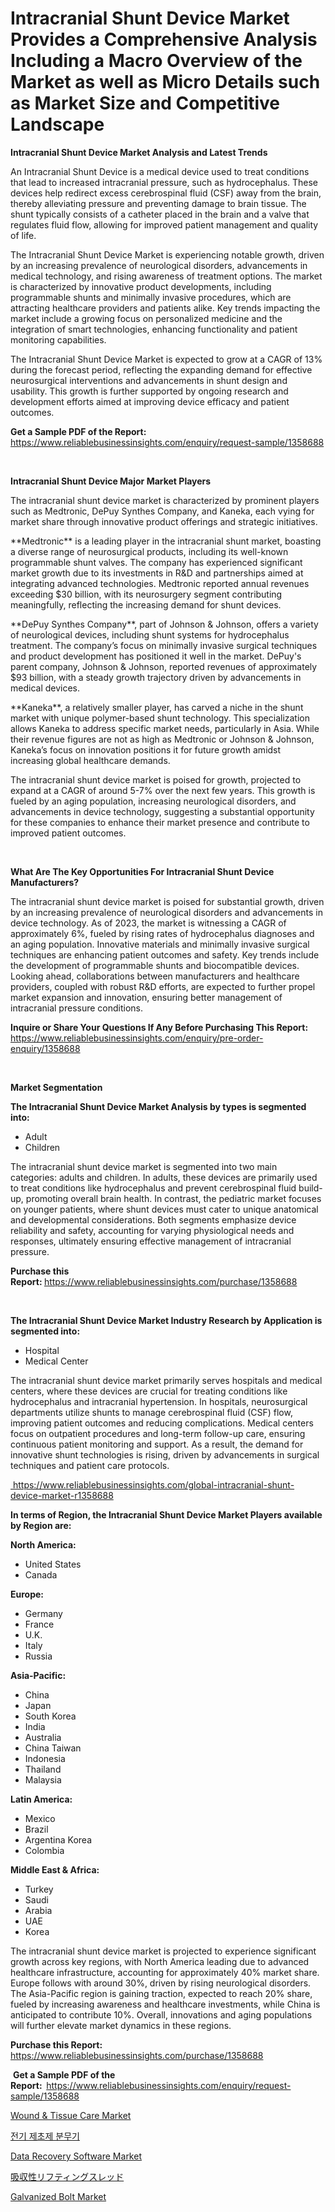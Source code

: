 <p><h1>Intracranial Shunt Device Market Provides a Comprehensive Analysis Including a Macro Overview of the Market as well as Micro Details such as Market Size and Competitive Landscape</h1></p><p><strong>Intracranial Shunt Device Market Analysis and Latest Trends</strong></p>
<p><p>An Intracranial Shunt Device is a medical device used to treat conditions that lead to increased intracranial pressure, such as hydrocephalus. These devices help redirect excess cerebrospinal fluid (CSF) away from the brain, thereby alleviating pressure and preventing damage to brain tissue. The shunt typically consists of a catheter placed in the brain and a valve that regulates fluid flow, allowing for improved patient management and quality of life.</p><p>The Intracranial Shunt Device Market is experiencing notable growth, driven by an increasing prevalence of neurological disorders, advancements in medical technology, and rising awareness of treatment options. The market is characterized by innovative product developments, including programmable shunts and minimally invasive procedures, which are attracting healthcare providers and patients alike. Key trends impacting the market include a growing focus on personalized medicine and the integration of smart technologies, enhancing functionality and patient monitoring capabilities. </p><p>The Intracranial Shunt Device Market is expected to grow at a CAGR of 13% during the forecast period, reflecting the expanding demand for effective neurosurgical interventions and advancements in shunt design and usability. This growth is further supported by ongoing research and development efforts aimed at improving device efficacy and patient outcomes.</p></p>
<p><strong>Get a Sample PDF of the Report:&nbsp;</strong> <a href="https://www.reliablebusinessinsights.com/enquiry/request-sample/1358688">https://www.reliablebusinessinsights.com/enquiry/request-sample/1358688</a></p>
<p>&nbsp;</p>
<p><strong>Intracranial Shunt Device Major Market Players</strong></p>
<p><p>The intracranial shunt device market is characterized by prominent players such as Medtronic, DePuy Synthes Company, and Kaneka, each vying for market share through innovative product offerings and strategic initiatives.</p><p>**Medtronic** is a leading player in the intracranial shunt market, boasting a diverse range of neurosurgical products, including its well-known programmable shunt valves. The company has experienced significant market growth due to its investments in R&D and partnerships aimed at integrating advanced technologies. Medtronic reported annual revenues exceeding $30 billion, with its neurosurgery segment contributing meaningfully, reflecting the increasing demand for shunt devices.</p><p>**DePuy Synthes Company**, part of Johnson & Johnson, offers a variety of neurological devices, including shunt systems for hydrocephalus treatment. The company’s focus on minimally invasive surgical techniques and product development has positioned it well in the market. DePuy's parent company, Johnson & Johnson, reported revenues of approximately $93 billion, with a steady growth trajectory driven by advancements in medical devices.</p><p>**Kaneka**, a relatively smaller player, has carved a niche in the shunt market with unique polymer-based shunt technology. This specialization allows Kaneka to address specific market needs, particularly in Asia. While their revenue figures are not as high as Medtronic or Johnson & Johnson, Kaneka’s focus on innovation positions it for future growth amidst increasing global healthcare demands.</p><p>The intracranial shunt device market is poised for growth, projected to expand at a CAGR of around 5-7% over the next few years. This growth is fueled by an aging population, increasing neurological disorders, and advancements in device technology, suggesting a substantial opportunity for these companies to enhance their market presence and contribute to improved patient outcomes.</p></p>
<p>&nbsp;</p>
<p><strong>What Are The Key Opportunities For Intracranial Shunt Device Manufacturers?</strong></p>
<p><p>The intracranial shunt device market is poised for substantial growth, driven by an increasing prevalence of neurological disorders and advancements in device technology. As of 2023, the market is witnessing a CAGR of approximately 6%, fueled by rising rates of hydrocephalus diagnoses and an aging population. Innovative materials and minimally invasive surgical techniques are enhancing patient outcomes and safety. Key trends include the development of programmable shunts and biocompatible devices. Looking ahead, collaborations between manufacturers and healthcare providers, coupled with robust R&D efforts, are expected to further propel market expansion and innovation, ensuring better management of intracranial pressure conditions.</p></p>
<p><strong>Inquire or Share Your Questions If Any Before Purchasing This Report:</strong> <a href="https://www.reliablebusinessinsights.com/enquiry/pre-order-enquiry/1358688">https://www.reliablebusinessinsights.com/enquiry/pre-order-enquiry/1358688</a></p>
<p>&nbsp;</p>
<p><strong>Market Segmentation</strong></p>
<p><strong>The Intracranial Shunt Device Market Analysis by types is segmented into:</strong></p>
<p><ul><li>Adult</li><li>Children</li></ul></p>
<p><p>The intracranial shunt device market is segmented into two main categories: adults and children. In adults, these devices are primarily used to treat conditions like hydrocephalus and prevent cerebrospinal fluid build-up, promoting overall brain health. In contrast, the pediatric market focuses on younger patients, where shunt devices must cater to unique anatomical and developmental considerations. Both segments emphasize device reliability and safety, accounting for varying physiological needs and responses, ultimately ensuring effective management of intracranial pressure.</p></p>
<p><strong>Purchase this Report:&nbsp;</strong><a href="https://www.reliablebusinessinsights.com/purchase/1358688">https://www.reliablebusinessinsights.com/purchase/1358688</a></p>
<p>&nbsp;</p>
<p><strong>The Intracranial Shunt Device Market Industry Research by Application is segmented into:</strong></p>
<p><ul><li>Hospital</li><li>Medical Center</li></ul></p>
<p><p>The intracranial shunt device market primarily serves hospitals and medical centers, where these devices are crucial for treating conditions like hydrocephalus and intracranial hypertension. In hospitals, neurosurgical departments utilize shunts to manage cerebrospinal fluid (CSF) flow, improving patient outcomes and reducing complications. Medical centers focus on outpatient procedures and long-term follow-up care, ensuring continuous patient monitoring and support. As a result, the demand for innovative shunt technologies is rising, driven by advancements in surgical techniques and patient care protocols.</p></p>
<p><a href="https://www.reliablebusinessinsights.com/global-intracranial-shunt-device-market-r1358688">&nbsp;https://www.reliablebusinessinsights.com/global-intracranial-shunt-device-market-r1358688</a></p>
<p><strong>In terms of Region, the Intracranial Shunt Device Market Players available by Region are:</strong></p>
<p>
    <p> <strong> North America: </strong>
        <ul>
            <li>United States</li>
            <li>Canada</li>
        </ul>
        </p> 
    <p> <strong> Europe: </strong>
        <ul>
            <li>Germany</li>
            <li>France</li>
            <li>U.K.</li>
            <li>Italy</li>
            <li>Russia</li>
        </ul>
        </p> 
    <p> <strong> Asia-Pacific: </strong>
        <ul>
            <li>China</li>
            <li>Japan</li>
            <li>South Korea</li>
            <li>India</li>
            <li>Australia</li>
            <li>China Taiwan</li>
            <li>Indonesia</li>
            <li>Thailand</li>
            <li>Malaysia</li>
        </ul>
        </p> 
    <p> <strong> Latin America: </strong>
        <ul>
            <li>Mexico</li>
            <li>Brazil</li>
            <li>Argentina Korea</li>
            <li>Colombia</li>
        </ul>
        </p> 
    <p> <strong> Middle East & Africa: </strong>
        <ul>
            <li>Turkey</li>
            <li>Saudi</li>
            <li>Arabia</li>
            <li>UAE</li>
            <li>Korea</li>
        </ul>
    </p>
    </p>
<p><p>The intracranial shunt device market is projected to experience significant growth across key regions, with North America leading due to advanced healthcare infrastructure, accounting for approximately 40% market share. Europe follows with around 30%, driven by rising neurological disorders. The Asia-Pacific region is gaining traction, expected to reach 20% share, fueled by increasing awareness and healthcare investments, while China is anticipated to contribute 10%. Overall, innovations and aging populations will further elevate market dynamics in these regions.</p></p>
<p><strong>Purchase this Report: </strong><a href="https://www.reliablebusinessinsights.com/purchase/1358688">https://www.reliablebusinessinsights.com/purchase/1358688</a></p>
<p>&nbsp;<strong>Get a Sample PDF of the Report:&nbsp;&nbsp;</strong><a href="https://www.reliablebusinessinsights.com/enquiry/request-sample/1358688">https://www.reliablebusinessinsights.com/enquiry/request-sample/1358688</a></p>
<p><strong></strong></p>
<p><p><a href="https://github.com/MatthewHernandez403/Market-Research-Report-List-1/blob/main/wound-tissue-care-market.md">Wound & Tissue Care Market</a></p><p><a href="https://medium.com/@shanieprice2023/%EC%84%B8%EA%B3%84-electric-herbicide-sprayer-market-%EC%9D%80-2024%EC%97%90%EC%84%9C-2031%EB%A1%9C-%EC%97%B0%ED%8F%89%EA%B7%A0-%EC%A6%9D%EA%B0%80%EC%9C%A8%EC%9D%84-%EB%B3%B4%EC%9D%BC-%EA%B2%83%EC%9C%BC%EB%A1%9C-%EC%98%88%EC%83%81%EB%90%A9%EB%8B%88%EB%8B%A4-1b32dd3b33a8">전기 제초제 분무기</a></p><p><a href="https://www.linkedin.com/pulse/data-recovery-software-market-outlook-share-analysis-growth-4zk9f?trackingId=6sn8F0mBQGGpsb613XjDsQ%3D%3D">Data Recovery Software Market</a></p><p><a href="https://medium.com/@kellieblock/resorbable-lifting-thread-market-%E3%81%AE%E3%82%B0%E3%83%AD%E3%83%BC%E3%83%90%E3%83%AB%E5%B8%82%E5%A0%B4%E6%A6%82%E8%A6%81%E3%81%AF-%E4%B8%96%E7%95%8C%E3%81%8A%E3%82%88%E3%81%B3%E4%B8%BB%E8%A6%81%E5%B8%82%E5%A0%B4%E3%81%AB%E3%81%8A%E3%81%91%E3%82%8B%E6%A5%AD%E7%95%8C%E3%81%AB%E5%BD%B1%E9%9F%BF%E3%82%92%E4%B8%8E%E3%81%88%E3%82%8B%E4%B8%BB%E8%A6%81%E3%81%AA%E3%83%88%E3%83%AC%E3%83%B3%E3%83%89%E3%81%AB%E3%81%A4%E3%81%84%E3%81%A6-%E7%8B%AC%E8%87%AA%E3%81%AE%E8%A6%96%E7%82%B9%E3%82%92%E6%8F%90%E4%BE%9B%E3%81%97%E3%81%BE%E3%81%99-01ae374a26fa">吸収性リフティングスレッド</a></p><p><a href="https://issuu.com/reportprime-2/docs/galvanized-bolt-market-size-2030.pp_44977a1db14e90">Galvanized Bolt Market</a></p></p>
